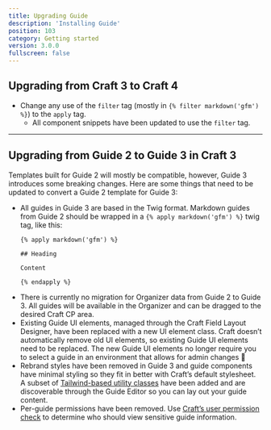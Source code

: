 ```yaml
---
title: Upgrading Guide
description: 'Installing Guide'
position: 103
category: Getting started
version: 3.0.0
fullscreen: false
---
```


## Upgrading from Craft 3 to Craft 4

- Change any use of the `filter` tag (mostly in `{% filter markdown('gfm') %}`) to the `apply` tag.
  - All component snippets have been updated to use the `filter` tag.

---

## Upgrading from Guide 2 to Guide 3 in Craft 3

Templates built for Guide 2 will mostly be compatible, however, Guide 3 introduces some breaking changes. Here are some things that need to be updated to convert a Guide 2 template for Guide 3:

- All guides in Guide 3 are based in the Twig format. Markdown guides from Guide 2 should be wrapped in a `{% apply markdown('gfm') %}` twig tag, like this:
    ```twig
    {% apply markdown('gfm') %}
    
    ## Heading
    
    Content
    
    {% endapply %}
    ```
- There is currently no migration for Organizer data from Guide 2 to Guide 3. All guides will be available in the Organizer and can be dragged to the desired Craft CP area.
- Existing Guide UI elements, managed through the Craft Field Layout Designer, have been replaced with a new UI element class. Craft doesn’t automatically remove old UI elements, so existing Guide UI elements need to be replaced.
  <alert type="info">
  The new Guide UI elements no longer require you to select a guide in an environment that allows for admin changes 🎉
  </alert>
- Rebrand styles have been removed in Guide 3 and guide components have minimal styling so they fit in better with Craft’s default stylesheet. A subset of [Tailwind-based utility classes](https://tailwindcss.com) have been added and are discoverable through the Guide Editor so you can lay out your guide content.
- Per-guide permissions have been removed. Use [Craft’s user permission check](https://craftcms.com/docs/3.x/user-management.html#checking-permissions) to determine who should view sensitive guide information.